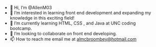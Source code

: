 - 👋 Hi, I’m @AllenM03
- 👀 I’m interested in learning front end development and expanding my knowledge in this exciting field!
- 🌱 I’m currently learning HTML, CSS , and Java at UNC coding bootcamp.
- 💞️ I’m looking to collaborate on front end developing.
- 📫 How to reach me email me at almcbroombey@hotmail.com

<!---
AllenM03/AllenM03 is a ✨ special ✨ repository because its `README.md` (this file) appears on your GitHub profile.
You can click the Preview link to take a look at your changes.
--->
